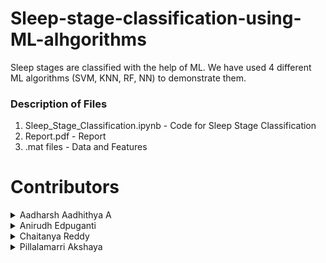 # Sleep-stage-classification-using-ML-alhgorithms
Sleep stages are classified with the help of ML. We have used 4 different ML algorithms (SVM, KNN, RF, NN) to demonstrate them.

### Description of Files
1. Sleep_Stage_Classification.ipynb             - Code for Sleep Stage Classification
3. Report.pdf                                   - Report
4. .mat files                                   - Data and Features


# Contributors
<details>
<summary>Aadharsh Aadhithya A</summary>

  * <a href="https://github.com/AadharshAadhithya">Github</a>
 

  * <a href="https://www.linkedin.com/in/aadharsh-aadhithya-9a6982149/">Linkedin</a>
 

  * <a href="https://twitter.com/Aadharsh2002">Twitter</a>
 

  * <a href="https://www.instagram.com/aadharsh_aadhithya/">Instagram</a>
 


</details>
<details>
<summary> Anirudh Edpuganti</summary>

  * <a href="https://github.com/ANIRUDH-333">Github</a>
  
  * <a href="https://www.facebook.com/anirudhedpuganti/">Facebook</a> 

  * <a href="https://www.instagram.com/anirudhedpuganti/">Instagram</a>
  
  * <a href="https://www.linkedin.com/in/edpuganti-anirudh-4755b2205/">Linkedin</a>




</details>
<details>
<summary>Chaitanya Reddy</summary>

  * <a href="https://github.com/Chaitanyareddy0702">Github</a>
  
  * <a href="https://www.facebook.com/Rock-Chaitanya-Reddy/">Facebook</a> 

  * <a href="https://www.instagram.com/__chaitanya.reddy__/">Instagram</a>
  
  * <a href="https://www.linkedin.com/in/chaitanya-reddy-0702/">Linkedin</a>  
  
  </details>
  
  <details>
<summary>Pillalamarri Akshaya</summary>

  
  * <a href="https://www.facebook.com/Rock-Chaitanya-Reddy/">Facebook</a> 

  * <a href="https://www.instagram.com/__chaitanya.reddy__/">Instagram</a>
  
  * <a href="https://www.linkedin.com/in/chaitanya-reddy-0702/">Linkedin</a>  
  
  </details>
